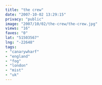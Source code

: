 ```yaml
---
title: "the crew"
date: "2007-10-02 13:29:15"
privacy: "public"
image: "2007/10/02/the-crew/the-crew.jpg"
views: "16"
faves: "0"
lat: "51503567"
lng: "-22648"
tags:
- "canarywharf"
- "england"
- "fog"
- "london"
- "mist"
- "uk"
---
```


